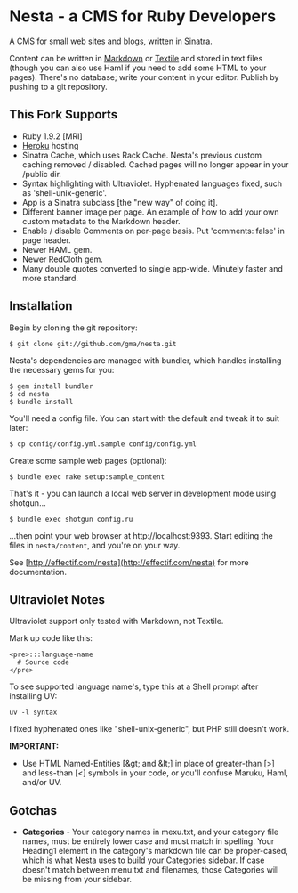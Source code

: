 # Nesta - a CMS for Ruby Developers

A CMS for small web sites and blogs, written in
[Sinatra](http://www.sinatrarb.com/ "Sinatra").

Content can be written in
[Markdown](http://daringfireball.net/projects/markdown/ "Daring Fireball:
Markdown") or [Textile](http://textism.com/tools/textile/) and stored in text
files (though you can also use Haml if you need to add some HTML to your
pages). There's no database; write your content in your editor. Publish by
pushing to a git repository.

## This Fork Supports

* Ruby 1.9.2 [MRI]
* [Heroku](http://heroku.com/) hosting
* Sinatra Cache, which uses Rack Cache.  Nesta's previous custom caching removed / disabled.  Cached pages will no longer appear in your /public dir.
* Syntax highlighting with Ultraviolet.  Hyphenated languages fixed, such as 'shell-unix-generic'.
* App is a Sinatra subclass [the "new way" of doing it].
* Different banner image per page.  An example of how to add your own custom metadata to the Markdown header.
* Enable / disable Comments on per-page basis.  Put 'comments: false' in page header.
* Newer HAML gem.
* Newer RedCloth gem.
* Many double quotes converted to single app-wide.  Minutely faster and more standard.

## Installation

Begin by cloning the git repository:

    $ git clone git://github.com/gma/nesta.git

Nesta's dependencies are managed with bundler, which handles installing the
necessary gems for you:

    $ gem install bundler
    $ cd nesta
    $ bundle install

You'll need a config file. You can start with the default and tweak it to suit
later:

    $ cp config/config.yml.sample config/config.yml

Create some sample web pages (optional):

    $ bundle exec rake setup:sample_content

That's it - you can launch a local web server in development mode using
shotgun...

    $ bundle exec shotgun config.ru

...then point your web browser at http://localhost:9393. Start editing the
files in `nesta/content`, and you're on your way.

See [http://effectif.com/nesta](http://effectif.com/nesta) for more
documentation.

## Ultraviolet Notes ##

Ultraviolet support only tested with Markdown, not Textile.

Mark up code like this:

    <pre>:::language-name
      # Source code
    </pre>

To see supported language name's, type this at a Shell prompt after installing UV:

    uv -l syntax

I fixed hyphenated ones like "shell-unix-generic", but PHP still doesn't work.

**IMPORTANT:**

* Use HTML Named-Entities [&amp;gt; and &amp;lt;] in place of greater-than [>] and less-than [<] symbols in your code, or you'll confuse Maruku, Haml, and/or UV.

## Gotchas ##

* **Categories** - Your category names in mexu.txt, and your category file names, must be entirely lower case and must match in spelling.  Your Heading1 element in the category's markdown file can be proper-cased, which is what Nesta uses to build your Categories sidebar.  If case doesn't match between menu.txt and filenames, those Categories will be missing from your sidebar.
